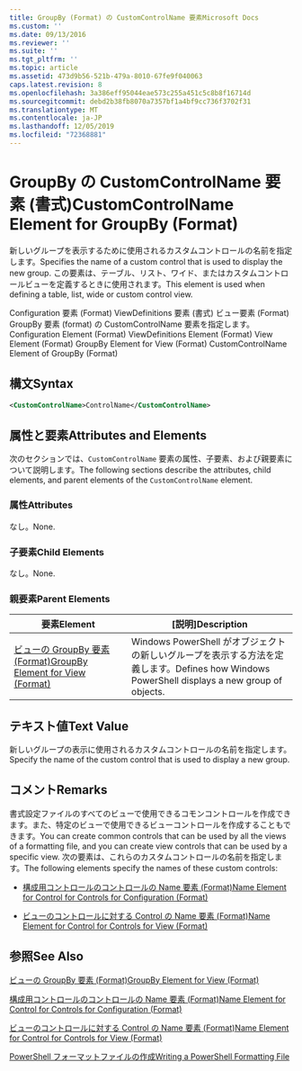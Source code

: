 ```yaml
---
title: GroupBy (Format) の CustomControlName 要素Microsoft Docs
ms.custom: ''
ms.date: 09/13/2016
ms.reviewer: ''
ms.suite: ''
ms.tgt_pltfrm: ''
ms.topic: article
ms.assetid: 473d9b56-521b-479a-8010-67fe9f040063
caps.latest.revision: 8
ms.openlocfilehash: 3a386eff95044eae573c255a451c5c8b8f16714d
ms.sourcegitcommit: debd2b38fb8070a7357bf1a4bf9cc736f3702f31
ms.translationtype: MT
ms.contentlocale: ja-JP
ms.lasthandoff: 12/05/2019
ms.locfileid: "72368881"
---
```

# <a name="customcontrolname-element-for-groupby-format"></a><span data-ttu-id="3bcd8-102">GroupBy の CustomControlName 要素 (書式)</span><span class="sxs-lookup"><span data-stu-id="3bcd8-102">CustomControlName Element for GroupBy (Format)</span></span>

<span data-ttu-id="3bcd8-103">新しいグループを表示するために使用されるカスタムコントロールの名前を指定します。</span><span class="sxs-lookup"><span data-stu-id="3bcd8-103">Specifies the name of a custom control that is used to display the new group.</span></span> <span data-ttu-id="3bcd8-104">この要素は、テーブル、リスト、ワイド、またはカスタムコントロールビューを定義するときに使用されます。</span><span class="sxs-lookup"><span data-stu-id="3bcd8-104">This element is used when defining a table, list, wide or custom control view.</span></span>

<span data-ttu-id="3bcd8-105">Configuration 要素 (Format) ViewDefinitions 要素 (書式) ビュー要素 (Format) GroupBy 要素 (format) の CustomControlName 要素を指定します。</span><span class="sxs-lookup"><span data-stu-id="3bcd8-105">Configuration Element (Format) ViewDefinitions Element (Format) View Element (Format) GroupBy Element for View (Format) CustomControlName Element of GroupBy (Format)</span></span>

## <a name="syntax"></a><span data-ttu-id="3bcd8-106">構文</span><span class="sxs-lookup"><span data-stu-id="3bcd8-106">Syntax</span></span>

```xml
<CustomControlName>ControlName</CustomControlName>
```

## <a name="attributes-and-elements"></a><span data-ttu-id="3bcd8-107">属性と要素</span><span class="sxs-lookup"><span data-stu-id="3bcd8-107">Attributes and Elements</span></span>

<span data-ttu-id="3bcd8-108">次のセクションでは、`CustomControlName` 要素の属性、子要素、および親要素について説明します。</span><span class="sxs-lookup"><span data-stu-id="3bcd8-108">The following sections describe the attributes, child elements, and parent elements of the `CustomControlName` element.</span></span>

### <a name="attributes"></a><span data-ttu-id="3bcd8-109">属性</span><span class="sxs-lookup"><span data-stu-id="3bcd8-109">Attributes</span></span>

<span data-ttu-id="3bcd8-110">なし。</span><span class="sxs-lookup"><span data-stu-id="3bcd8-110">None.</span></span>

### <a name="child-elements"></a><span data-ttu-id="3bcd8-111">子要素</span><span class="sxs-lookup"><span data-stu-id="3bcd8-111">Child Elements</span></span>

<span data-ttu-id="3bcd8-112">なし。</span><span class="sxs-lookup"><span data-stu-id="3bcd8-112">None.</span></span>

### <a name="parent-elements"></a><span data-ttu-id="3bcd8-113">親要素</span><span class="sxs-lookup"><span data-stu-id="3bcd8-113">Parent Elements</span></span>

|<span data-ttu-id="3bcd8-114">要素</span><span class="sxs-lookup"><span data-stu-id="3bcd8-114">Element</span></span>|<span data-ttu-id="3bcd8-115">[説明]</span><span class="sxs-lookup"><span data-stu-id="3bcd8-115">Description</span></span>|
|-------------|-----------------|
|[<span data-ttu-id="3bcd8-116">ビューの GroupBy 要素 (Format)</span><span class="sxs-lookup"><span data-stu-id="3bcd8-116">GroupBy Element for View (Format)</span></span>](./groupby-element-for-view-format.md)|<span data-ttu-id="3bcd8-117">Windows PowerShell がオブジェクトの新しいグループを表示する方法を定義します。</span><span class="sxs-lookup"><span data-stu-id="3bcd8-117">Defines how Windows PowerShell displays a new group of objects.</span></span>|

## <a name="text-value"></a><span data-ttu-id="3bcd8-118">テキスト値</span><span class="sxs-lookup"><span data-stu-id="3bcd8-118">Text Value</span></span>

<span data-ttu-id="3bcd8-119">新しいグループの表示に使用されるカスタムコントロールの名前を指定します。</span><span class="sxs-lookup"><span data-stu-id="3bcd8-119">Specify the name of the custom control that is used to display a new group.</span></span>

## <a name="remarks"></a><span data-ttu-id="3bcd8-120">コメント</span><span class="sxs-lookup"><span data-stu-id="3bcd8-120">Remarks</span></span>

<span data-ttu-id="3bcd8-121">書式設定ファイルのすべてのビューで使用できるコモンコントロールを作成できます。また、特定のビューで使用できるビューコントロールを作成することもできます。</span><span class="sxs-lookup"><span data-stu-id="3bcd8-121">You can create common controls that can be used by all the views of a formatting file, and you can create view controls that can be used by a specific view.</span></span> <span data-ttu-id="3bcd8-122">次の要素は、これらのカスタムコントロールの名前を指定します。</span><span class="sxs-lookup"><span data-stu-id="3bcd8-122">The following elements specify the names of these custom controls:</span></span>

- [<span data-ttu-id="3bcd8-123">構成用コントロールのコントロールの Name 要素 (Format)</span><span class="sxs-lookup"><span data-stu-id="3bcd8-123">Name Element for Control for Controls for Configuration (Format)</span></span>](./name-element-for-control-for-controls-for-configuration-format.md)

- [<span data-ttu-id="3bcd8-124">ビューのコントロールに対する Control の Name 要素 (Format)</span><span class="sxs-lookup"><span data-stu-id="3bcd8-124">Name Element for Control for Controls for View (Format)</span></span>](./name-element-for-control-for-controls-for-view-format.md)

## <a name="see-also"></a><span data-ttu-id="3bcd8-125">参照</span><span class="sxs-lookup"><span data-stu-id="3bcd8-125">See Also</span></span>

[<span data-ttu-id="3bcd8-126">ビューの GroupBy 要素 (Format)</span><span class="sxs-lookup"><span data-stu-id="3bcd8-126">GroupBy Element for View (Format)</span></span>](./groupby-element-for-view-format.md)

[<span data-ttu-id="3bcd8-127">構成用コントロールのコントロールの Name 要素 (Format)</span><span class="sxs-lookup"><span data-stu-id="3bcd8-127">Name Element for Control for Controls for Configuration (Format)</span></span>](./name-element-for-control-for-controls-for-configuration-format.md)

[<span data-ttu-id="3bcd8-128">ビューのコントロールに対する Control の Name 要素 (Format)</span><span class="sxs-lookup"><span data-stu-id="3bcd8-128">Name Element for Control for Controls for View (Format)</span></span>](./name-element-for-control-for-controls-for-view-format.md)

[<span data-ttu-id="3bcd8-129">PowerShell フォーマットファイルの作成</span><span class="sxs-lookup"><span data-stu-id="3bcd8-129">Writing a PowerShell Formatting File</span></span>](./writing-a-powershell-formatting-file.md)
